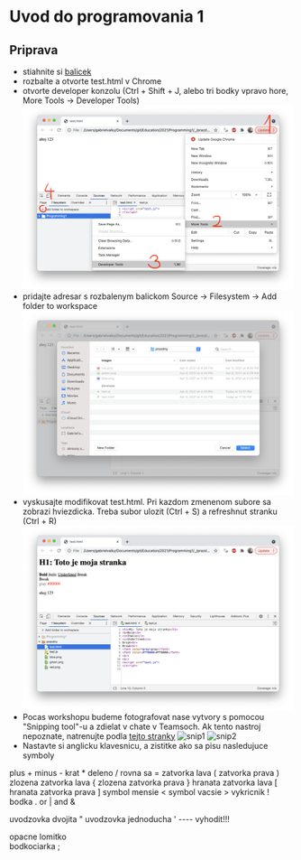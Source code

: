 # Uvod do programovania 1

## Priprava

- stiahnite si [balicek](prazdny.zip)
- rozbalte a otvorte test.html v Chrome
- otvorte developer konzolu (Ctrl + Shift + J, alebo tri bodky vpravo hore, More Tools -> Developer Tools)
  ![chrome1](chrome1.png)
- pridajte adresar s rozbalenym balickom Source -> Filesystem -> Add folder to workspace
  ![chrome2](chrome2.png)
- vyskusajte modifikovat test.html. Pri kazdom zmenenom subore sa zobrazi hviezdicka. Treba subor ulozit (Ctrl + S) a refreshnut stranku (Ctrl + R)
  ![chrome3](chrome3.png)
- Pocas workshopu budeme fotografovat nase vytvory s pomocou "Snipping tool"-u a zdielat v chate v Teamsoch. Ak tento nastroj nepoznate, natrenujte podla [tejto stranky](https://exaktime.zendesk.com/hc/en-us/articles/360037477253-FAQ-Capturing-Effective-Screenshots)
  ![snip1](https://exaktime.zendesk.com/hc/article_attachments/360049280033/Snipping-Selection.gif)
  ![snip2](https://exaktime.zendesk.com/hc/article_attachments/360049284273/Snipping.gif)
- Nastavte si anglicku klavesnicu, a zistitke ako sa pisu nasledujuce symboly

plus +
minus -
krat *
deleno /
rovna sa =
zatvorka lava (
zatvorka prava )
zlozena zatvorka lava {
zlozena zatvorka prava }
hranata zatvorka lava [
hranata zatvorka prava ]
symbol mensie <
symbol vacsie >
vykricnik !
bodka .
or |
and &



uvodzovka dvojita "
uvodzovka jednoducha '     ---- vyhodit!!!


opacne lomitko \
bodkociarka ;

